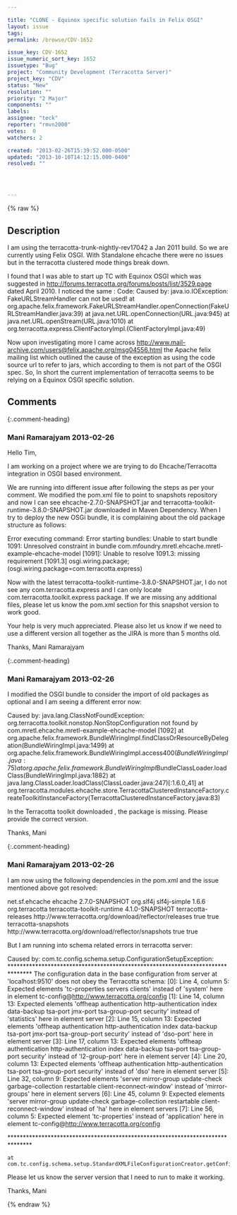 ```yaml
---

title: "CLONE - Equinox specific solution fails in Felix OSGI"
layout: issue
tags: 
permalink: /browse/CDV-1652

issue_key: CDV-1652
issue_numeric_sort_key: 1652
issuetype: "Bug"
project: "Community Development (Terracotta Server)"
project_key: "CDV"
status: "New"
resolution: ""
priority: "2 Major"
components: ""
labels: 
assignee: "teck"
reporter: "rmvn2000"
votes:  0
watchers: 2

created: "2013-02-26T15:39:52.000-0500"
updated: "2013-10-10T14:12:15.000-0400"
resolved: ""




---
```


{% raw %}

## Description

<div markdown="1" class="description">

I am using the terracotta-trunk-nightly-rev17042 a Jan 2011 build. 
So we are currently using Felix OSGI. With Standalone ehcache there were no issues but in the terracotta clustered mode things break down. 

I found that I was able to start up TC with Equinox OSGI which 
was suggested in http://forums.terracotta.org/forums/posts/list/3529.page 
dated April 2010. 
I noticed the same : 
Code:
 Caused by: java.io.IOException: FakeURLStreamHandler can not be used!
 	at org.apache.felix.framework.FakeURLStreamHandler.openConnection(FakeURLStreamHandler.java:39)
 	at java.net.URL.openConnection(URL.java:945)
 	at java.net.URL.openStream(URL.java:1010)
 	at org.terracotta.express.ClientFactoryImpl.<init>(ClientFactoryImpl.java:49)
 



Now upon investigating more I came across 
http://www.mail-archive.com/users@felix.apache.org/msg04556.html 
the Apache felix mailing list which outlined the cause of the exception as 
using the code source url to refer to jars, which according to them is not part of the OSGI spec. So, In short the current implementation of terracotta seems to be relying on a Equinox OSGI specific solution. 



</div>

## Comments


{:.comment-heading}
### **Mani Ramarajyam** <span class="date">2013-02-26</span>

<div markdown="1" class="comment">

Hello Tim,

I am working on a project where we are trying to do Ehcache/Terracotta integration in OSGI based environment. 

We are running into different issue after following the steps as per your comment. We modified the pom.xml file to point to snapshots repository and now I can see ehcache-2.7.0-SNAPSHOT.jar and terracotta-toolkit-runtime-3.8.0-SNAPSHOT.jar downloaded in Maven Dependency. When I try to deploy the new OSGi bundle, it is complaining about the old package structure as follows:

Error executing command: Error starting bundles:
	Unable to start bundle 1091: Unresolved constraint in bundle com.mfoundry.mretl.ehcache.mretl-example-ehcache-model [1091]: Unable to resolve 1091.3: missing requirement [1091.3] osgi.wiring.package; (osgi.wiring.package=com.terracotta.express)


Now with the latest terracotta-toolkit-runtime-3.8.0-SNAPSHOT.jar, I do not see any com.terracotta.express and I can only locate com.terracotta.toolkit.express package. If we are missing any additional files, please let us know the pom.xml section for this snapshot version to work good. 

Your help is very much appreciated. Please also let us know if we need to use a different version all together as the JIRA is more than 5 months old.

Thanks,
Mani Ramarajyam


</div>


{:.comment-heading}
### **Mani Ramarajyam** <span class="date">2013-02-26</span>

<div markdown="1" class="comment">

I modified the OSGI bundle to consider the import of old packages as optional and I am seeing a different error now:

Caused by: java.lang.ClassNotFoundException: org.terracotta.toolkit.nonstop.NonStopConfiguration not found by com.mretl.ehcache.mretl-example-ehcache-model [1092]
        at org.apache.felix.framework.BundleWiringImpl.findClassOrResourceByDelegation(BundleWiringImpl.java:1499)
        at org.apache.felix.framework.BundleWiringImpl.access$400(BundleWiringImpl.java:75)
        at org.apache.felix.framework.BundleWiringImpl$BundleClassLoader.loadClass(BundleWiringImpl.java:1882)
        at java.lang.ClassLoader.loadClass(ClassLoader.java:247)[:1.6.0_41]
        at org.terracotta.modules.ehcache.store.TerracottaClusteredInstanceFactory.createToolkitInstanceFactory(TerracottaClusteredInstanceFactory.java:83)

In the Terracotta toolkit downloaded , the package is missing. Please provide the correct version.

Thanks,
Mani





</div>


{:.comment-heading}
### **Mani Ramarajyam** <span class="date">2013-02-26</span>

<div markdown="1" class="comment">

I am now using the following dependencies in the pom.xml and the issue mentioned above got resolved:

<dependencies>
    <dependency>
      <groupId>net.sf.ehcache</groupId>
      <artifactId>ehcache</artifactId>
      <version>2.7.0-SNAPSHOT</version>
    </dependency>
    <dependency>
      <groupId>org.slf4j</groupId>
      <artifactId>slf4j-simple</artifactId>
      <version>1.6.6</version>
    </dependency>
    <dependency>
      <groupId>org.terracotta</groupId>
      <artifactId>terracotta-toolkit-runtime</artifactId>
      <version>4.1.0-SNAPSHOT</version>
    </dependency>
  </dependencies>

  <repositories>
    <repository>
      <id>terracotta-releases</id>
      <url>http://www.terracotta.org/download/reflector/releases</url>
      <releases><enabled>true</enabled></releases>
      <snapshots><enabled>true</enabled></snapshots>
    </repository>
    <repository>
      <id>terracotta-snapshots</id>
      <url>http://www.terracotta.org/download/reflector/snapshots</url>
      <releases><enabled>true</enabled></releases>
      <snapshots><enabled>true</enabled></snapshots>
    </repository>
  </repositories>


But I am running into schema related errors in terracotta server:

Caused by: com.tc.config.schema.setup.ConfigurationSetupException: 
\*\*\*\*\*\*\*\*\*\*\*\*\*\*\*\*\*\*\*\*\*\*\*\*\*\*\*\*\*\*\*\*\*\*\*\*\*\*\*\*\*\*\*\*\*\*\*\*\*\*\*\*\*\*\*\*\*\*\*\*\*\*\*\*\*\*\*\*\*\*\*\*\*\*\*\*\*\*\*
The configuration data in the base configuration from server at 'localhost:9510' does not obey the Terracotta schema:
  [0]: Line 4, column 5: Expected elements 'tc-properties servers clients' instead of 'system' here in element tc-config@http://www.terracotta.org/config
  [1]: Line 14, column 13: Expected elements 'offheap authentication http-authentication index data-backup tsa-port jmx-port tsa-group-port security' instead of 'statistics' here in element server
  [2]: Line 15, column 13: Expected elements 'offheap authentication http-authentication index data-backup tsa-port jmx-port tsa-group-port security' instead of 'dso-port' here in element server
  [3]: Line 17, column 13: Expected elements 'offheap authentication http-authentication index data-backup tsa-port tsa-group-port security' instead of 'l2-group-port' here in element server
  [4]: Line 20, column 13: Expected elements 'offheap authentication http-authentication tsa-port tsa-group-port security' instead of 'dso' here in element server
  [5]: Line 32, column 9: Expected elements 'server mirror-group update-check garbage-collection restartable client-reconnect-window' instead of 'mirror-groups' here in element servers
  [6]: Line 45, column 9: Expected elements 'server mirror-group update-check garbage-collection restartable client-reconnect-window' instead of 'ha' here in element servers
  [7]: Line 56, column 5: Expected element 'tc-properties' instead of 'application' here in element tc-config@http://www.terracotta.org/config

\*\*\*\*\*\*\*\*\*\*\*\*\*\*\*\*\*\*\*\*\*\*\*\*\*\*\*\*\*\*\*\*\*\*\*\*\*\*\*\*\*\*\*\*\*\*\*\*\*\*\*\*\*\*\*\*\*\*\*\*\*\*\*\*\*\*\*\*\*\*\*\*\*\*\*\*\*\*\*

	at com.tc.config.schema.setup.StandardXMLFileConfigurationCreator.getConfigFromSourceStream(StandardXMLFileConfigurationCreator.java:504)

Please let us know the server version that I need to run to make it working.

Thanks,
Mani



</div>



{% endraw %}
